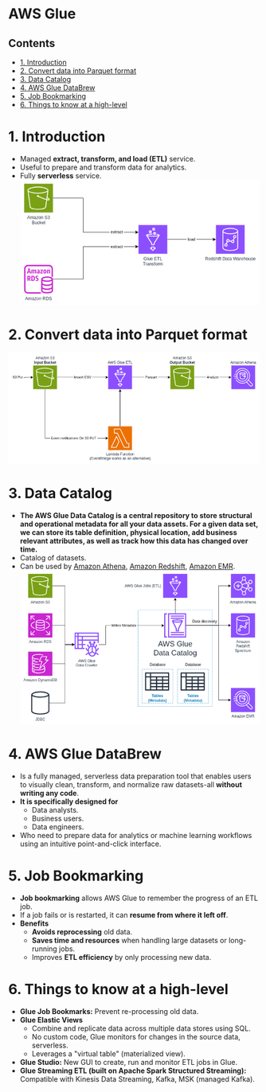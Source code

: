# AWS Glue <!-- omit in toc -->

## Contents <!-- omit in toc -->

- [1. Introduction](#1-introduction)
- [2. Convert data into Parquet format](#2-convert-data-into-parquet-format)
- [3. Data Catalog](#3-data-catalog)
- [4. AWS Glue DataBrew](#4-aws-glue-databrew)
- [5. Job Bookmarking](#5-job-bookmarking)
- [6. Things to know at a high-level](#6-things-to-know-at-a-high-level)

# 1. Introduction

- Managed **extract, transform, and load (ETL)** service.
- Useful to prepare and transform data for analytics.
- Fully **serverless** service.
  ![AWS Glue Diagram](/Images/Analytics/AWSGlueDiagram.png)

# 2. Convert data into Parquet format

![AWS Glue Convert Data into Parquet Format](/Images/Analytics/AWSGlueConvertDataParquetFormat.png)

# 3. Data Catalog

- **The AWS Glue Data Catalog is a central repository to store structural and operational metadata for all your data assets. For a given data set, we can store its table definition, physical location, add business relevant attributes, as well as track how this data has changed over time.**
- Catalog of datasets.
- Can be used by [Amazon Athena](Amazon%20Athena.md), [Amazon Redshift](Amazon%20Redshift.md), [Amazon EMR](Amazon%20EMR.md).
  ![AWS Glue Data Catalog](/Images/Analytics/AWSGlueDataCatalog.png)

# 4. AWS Glue DataBrew

- Is a fully managed, serverless data preparation tool that enables users to visually clean, transform, and normalize raw datasets-all **without writing any code**.
- **It is specifically designed for**
  - Data analysts.
  - Business users.
  - Data engineers.
- Who need to prepare data for analytics or machine learning workflows using an intuitive point-and-click interface.

# 5. Job Bookmarking

- **Job bookmarking** allows AWS Glue to remember the progress of an ETL job.
- If a job fails or is restarted, it can **resume from where it left off**.
- **Benefits**
  - **Avoids reprocessing** old data.
  - **Saves time and resources** when handling large datasets or long-running jobs.
  - Improves **ETL efficiency** by only processing new data.

# 6. Things to know at a high-level

- **Glue Job Bookmarks:** Prevent re-processing old data.
- **Glue Elastic Views**
  - Combine and replicate data across multiple data stores using SQL.
  - No custom code, Glue monitors for changes in the source data, serverless.
  - Leverages a "virtual table" (materialized view).
- **Glue Studio:** New GUI to create, run and monitor ETL jobs in Glue.
- **Glue Streaming ETL (built on Apache Spark Structured Streaming):** Compatible with Kinesis Data Streaming, Kafka, MSK (managed Kafka).
